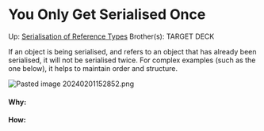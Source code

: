 # You Only Get Serialised Once

Up: [Serialisation of Reference Types](serialisation_of_reference_types)
Brother(s):
TARGET DECK

If an object is being serialised, and refers to an object that has already been serialised, it will not be serialised twice. For complex examples (such as the one below), it helps to maintain order and structure.

![Pasted image 20240201152852.png](pasted_image_20240201152852.png)



































#### Why:
#### How:









